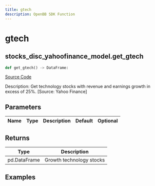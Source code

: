 ```yaml
---
title: gtech
description: OpenBB SDK Function
---
```


# gtech

## stocks_disc_yahoofinance_model.get_gtech

```python title='openbb_terminal/stocks/discovery/yahoofinance_model.py'
def get_gtech() -> DataFrame:
```
[Source Code](https://github.com/OpenBB-finance/OpenBBTerminal/tree/main/openbb_terminal/stocks/discovery/yahoofinance_model.py#L76)

Description: Get technology stocks with revenue and earnings growth in excess of 25%. [Source: Yahoo Finance]

## Parameters

| Name | Type | Description | Default | Optional |
| ---- | ---- | ----------- | ------- | -------- |

## Returns

| Type | Description |
| ---- | ----------- |
| pd.DataFrame | Growth technology stocks |

## Examples

